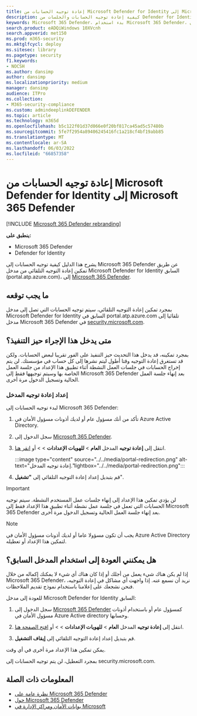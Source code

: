```yaml
---
title: إعادة توجيه الحسابات من Microsoft Defender for Identity إلى Microsoft 365 Defender
description: كيفية إعادة توجيه الحسابات والجلسات من Defender for Identity إلى Microsoft 365 Defender.
keywords: Microsoft 365 Defender، بدء استخدام Microsoft 365 Defender، إعادة توجيه مركز الأمان
search.product: eADQiWindows 10XVcnh
search.appverid: met150
ms.prod: m365-security
ms.mktglfcycl: deploy
ms.sitesec: library
ms.pagetype: security
f1.keywords:
- NOCSH
ms.author: dansimp
author: dansimp
ms.localizationpriority: medium
manager: dansimp
audience: ITPro
ms.collection:
- M365-security-compliance
ms.custom: admindeeplinkDEFENDER
ms.topic: article
ms.technology: m365d
ms.openlocfilehash: b5c122f01d37d066e0f20bf817ca45ad5c57480b
ms.sourcegitcommit: 5fe7f2954a89406245416fc1a218cf4bf19abb85
ms.translationtype: MT
ms.contentlocale: ar-SA
ms.lasthandoff: 06/03/2022
ms.locfileid: "66857358"
---
```

# <a name="redirecting-accounts-from-microsoft-defender-for-identity-to-microsoft-365-defender"></a>إعادة توجيه الحسابات من Microsoft Defender for Identity إلى Microsoft 365 Defender

[!INCLUDE [Microsoft 365 Defender rebranding](../includes/microsoft-defender.md)]

**ينطبق على:**

- Microsoft 365 Defender
- Defender for Identity

يشرح هذا الدليل كيفية توجيه الحسابات إلى Microsoft 365 Defender عن طريق تمكين إعادة التوجيه التلقائي من مدخل Microsoft Defender for Identity السابق (portal.atp.azure.com)، إلى <a href="https://go.microsoft.com/fwlink/p/?linkid=2077139" target="_blank">Microsoft 365 Defender</a>.

## <a name="what-to-expect"></a>ما يجب توقعه

بمجرد تمكين إعادة التوجيه التلقائي، سيتم توجيه الحسابات التي تصل إلى مدخل Microsoft Defender for Identity السابق في portal.atp.azure.com تلقائيا إلى مدخل Microsoft 365 Defender في <a href="https://go.microsoft.com/fwlink/p/?linkid=2077139" target="_blank">security.microsoft.com</a>.

## <a name="when-does-this-take-effect"></a>متى يدخل هذا الإجراء حيز التنفيذ؟

بمجرد تمكينه، قد يدخل هذا التحديث حيز التنفيذ على الفور تقريبا لبعض الحسابات. ولكن قد تستغرق إعادة التوجيه وقتا أطول ليتم نشرها إلى كل حساب في مؤسستك. لن يتم إخراج الحسابات في جلسات العمل النشطة أثناء تطبيق هذا الإعداد من جلسة العمل الخاصة بها وسيتم توجيهها فقط إلى Microsoft 365 Defender بعد إنهاء جلسة العمل الحالية وتسجيل الدخول مرة أخرى.  

### <a name="set-up-portal-redirection"></a>إعداد إعادة توجيه المدخل

لبدء توجيه الحسابات إلى Microsoft 365 Defender:

1. تأكد من أنك مسؤول عام أو لديك أذونات مسؤول الأمان في Azure Active Directory.

1. سجل الدخول إلى <a href="https://go.microsoft.com/fwlink/p/?linkid=2077139" target="_blank">Microsoft 365 Defender</a>.

1. انتقل إلى **إعادة توجيه** المدخل **العام** > **للهويات الإعدادات** >  >  أو [انقر هنا](https://security.microsoft.com/preferences2/portal_redirection).

    :::image type="content" source="../../media/portal-redirection.png" alt-text="إعادة توجيه المدخل."lightbox="../../media/portal-redirection.png":::

1. قم بتبديل إعداد إعادة التوجيه التلقائي إلى **"تشغيل**".

>[!IMPORTANT]
>لن يؤدي تمكين هذا الإعداد إلى إنهاء جلسات عمل المستخدم النشطة. سيتم توجيه الحسابات التي تعمل في جلسة عمل نشطة أثناء تطبيق هذا الإعداد فقط إلى Microsoft 365 Defender بعد إنهاء جلسة العمل الحالية وتسجيل الدخول مرة أخرى.

>[!NOTE]
>يجب أن تكون مسؤولا عاما أو لديك أذونات مسؤول الأمان في Azure Active Directory لتمكين هذا الإعداد أو تعطيله.  

## <a name="can-i-go-back-to-using-the-former-portal"></a>هل يمكنني العودة إلى استخدام المدخل السابق؟

إذا لم يكن هناك شيء يعمل من أجلك أو إذا كان هناك أي شيء لا يمكنك إكماله من خلال Microsoft 365 Defender، نريد أن نسمع عنه. إذا واجهت أي مشاكل في إعادة التوجيه، فنحن نشجعك على إعلامنا باستخدام نموذج تقديم الملاحظات.

للعودة إلى مدخل Microsoft Defender for Identity السابق:

1. سجل الدخول إلى <a href="https://go.microsoft.com/fwlink/p/?linkid=2077139" target="_blank">Microsoft 365 Defender</a> كمسؤول عام أو باستخدام أذونات مسؤول الأمان في Azure Active directory وحسابها.

2. انتقل إلى **إعادة توجيه** المدخل **العام** > **للهويات الإعدادات** >  >  أو [افتح الصفحة هنا](https://security.microsoft.com/preferences2/portal_redirection).  

3. قم بتبديل إعداد إعادة التوجيه التلقائي إلى **إيقاف التشغيل**.

يمكن تمكين هذا الإعداد مرة أخرى في أي وقت.

بمجرد التعطيل، لن يتم توجيه الحسابات إلى security.microsoft.com.

## <a name="related-information"></a>المعلومات ذات الصلة

- [نظرة عامة على Microsoft 365 Defender](microsoft-365-defender.md)
- [حول Microsoft 365 Defender](https://www.microsoft.com/microsoft-365/security/microsoft-365-defender)
- [بوابات الأمان ومراكز الإدارة في Microsoft](portals.md)
